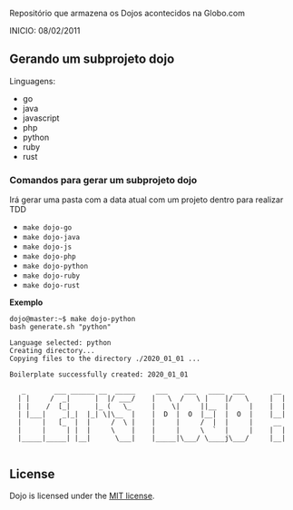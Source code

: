 Repositório que armazena os Dojos acontecidos na Globo.com

INICIO: 08/02/2011

## Gerando um subprojeto dojo

Linguagens:

- go
- java
- javascript
- php
- python
- ruby
- rust

### Comandos para gerar um subprojeto dojo

Irá gerar uma pasta com a data atual com um projeto dentro para realizar TDD

- `make dojo-go`
- `make dojo-java`
- `make dojo-js`
- `make dojo-php`
- `make dojo-python`
- `make dojo-ruby`
- `make dojo-rust`

**Exemplo**

```console
dojo@master:~$ make dojo-python
bash generate.sh "python"

Language selected: python
Creating directory...
Copying files to the directory ./2020_01_01 ...

Boilerplate successfully created: 2020_01_01

   _       ___ ______ __  _____     ___    ___   ____  ___       __
  | |     /  _|      |  |/ ___/    |   \  /   \ |    |/   \     |  |
  | |    /  [_|      |_ (   \_     |    \|     ||__  |     |    |  |
  | |___|    _|_|  |_| \|\__  |    |  D  |  O  |__|  |  O  |    |__|
  |     |   [_  |  |     /  \ |    |     |     /  |  |     |     __
  |     |     | |  |     \    |    |     |     \  `  |     |    |  |
  |_____|_____| |__|      \___|    |_____|\___/ \____j\___/     |__|


```

## License

Dojo is licensed under the [MIT license](LICENSE).